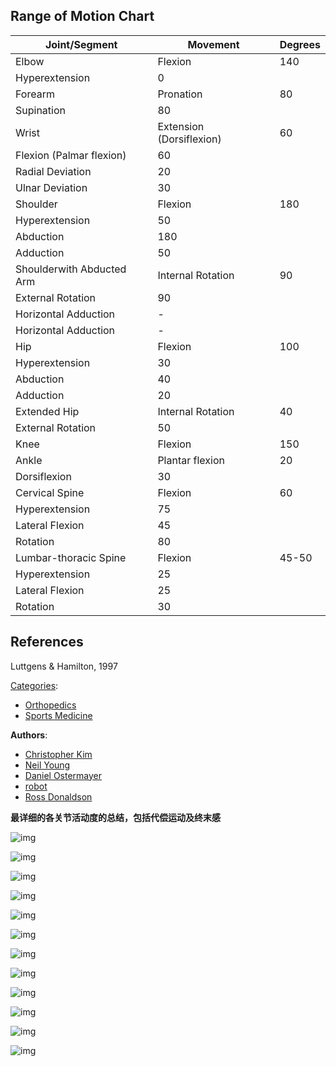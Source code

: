 ## Range of Motion Chart

| **Joint/Segment**         | **Movement**             | **Degrees** |
| ------------------------- | ------------------------ | ----------- |
| Elbow                     | Flexion                  | 140         |
| Hyperextension            | 0                        |             |
| Forearm                   | Pronation                | 80          |
| Supination                | 80                       |             |
| Wrist                     | Extension (Dorsiflexion) | 60          |
| Flexion (Palmar flexion)  | 60                       |             |
| Radial Deviation          | 20                       |             |
| Ulnar Deviation           | 30                       |             |
| Shoulder                  | Flexion                  | 180         |
| Hyperextension            | 50                       |             |
| Abduction                 | 180                      |             |
| Adduction                 | 50                       |             |
| Shoulderwith Abducted Arm | Internal Rotation        | 90          |
| External Rotation         | 90                       |             |
| Horizontal Adduction      | -                        |             |
| Horizontal Adduction      | -                        |             |
| Hip                       | Flexion                  | 100         |
| Hyperextension            | 30                       |             |
| Abduction                 | 40                       |             |
| Adduction                 | 20                       |             |
| Extended Hip              | Internal Rotation        | 40          |
| External Rotation         | 50                       |             |
| Knee                      | Flexion                  | 150         |
| Ankle                     | Plantar flexion          | 20          |
| Dorsiflexion              | 30                       |             |
| Cervical Spine            | Flexion                  | 60          |
| Hyperextension            | 75                       |             |
| Lateral Flexion           | 45                       |             |
| Rotation                  | 80                       |             |
| Lumbar-thoracic Spine     | Flexion                  | 45-50       |
| Hyperextension            | 25                       |             |
| Lateral Flexion           | 25                       |             |
| Rotation                  | 30                       |             |

 

## References


Luttgens & Hamilton, 1997

[Categories](https://www.wikem.org/wiki/Special:Categories): 

- [Orthopedics](https://www.wikem.org/wiki/Category:Orthopedics)
- [Sports Medicine](https://www.wikem.org/wiki/Category:Sports_Medicine)

**Authors**:

- [Christopher Kim](https://www.wikem.org/wiki/User:Ckim)
- [Neil Young](https://www.wikem.org/wiki/User:Neil.m.young)
- [Daniel Ostermayer](https://www.wikem.org/wiki/User:Ostermayer)
- [robot](https://www.wikem.org/wiki/User:Robot)
- [Ross Donaldson](https://www.wikem.org/wiki/User:Rossdonaldson1)

**最详细的各关节活动度的总结，包括代偿运动及终末感**

![img](https://pic1.zhimg.com/80/v2-7d5b1579e1d0f685bdd4098c47d3e6e8_720w.jpg)

![img](https://pic4.zhimg.com/80/v2-d01a81d3acae609d7b534d46177c9357_720w.jpg)

![img](https://pic2.zhimg.com/80/v2-dda7ee04238bda7c5162dc338ba0ae95_720w.jpg)

![img](https://pic2.zhimg.com/80/v2-dee40adbceb90f623b99dc1544db5821_720w.jpg)

![img](https://pic2.zhimg.com/80/v2-ba6601fea90a7b8c551d0b4a467747c5_720w.jpg)

![img](https://pic1.zhimg.com/80/v2-ab45ad3d5ff2dd24d820985ee3b21c7c_720w.jpg)

![img](https://pic4.zhimg.com/80/v2-ce80c272822821f3fd5e59c872bd5d03_720w.jpg)

![img](https://pic3.zhimg.com/80/v2-5846fc4677018a3e429cecc8c9ed738a_720w.jpg)

![img](https://pic2.zhimg.com/80/v2-b3845365fdaf546a3938ffb4ff11b72d_720w.png)

![img](https://pic3.zhimg.com/80/v2-301714d2bccef2bbbfc7c495210f7072_720w.jpg)

![img](https://pic3.zhimg.com/80/v2-5fd7ed9d06187f39892b2f38e11e700e_720w.jpg)

![img](https://pic2.zhimg.com/80/v2-3201ee895a6216c8d7f8ddff160f4e5d_720w.jpg)